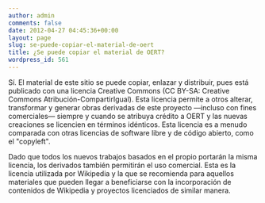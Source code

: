 ```yaml
---
author: admin
comments: false
date: 2012-04-27 04:45:36+00:00
layout: page
slug: se-puede-copiar-el-material-de-oert
title: ¿Se puede copiar el material de OERT?
wordpress_id: 561
---
```


Sí. El material de este sitio se puede copiar, enlazar y distribuir, pues está publicado con una licencia Creative Commons (CC BY-SA: Creative Commons Atribución-CompartirIgual). Esta licencia permite a otros alterar, transformar y generar obras derivadas de este proyecto —incluso con fines comerciales— siempre y cuando se atribuya crédito a OERT y las nuevas creaciones se licencien en términos idénticos. Esta licencia es a menudo comparada con otras licencias de software libre y de código abierto, como el "copyleft". 

Dado que todos los nuevos trabajos basados en el propio portarán la misma licencia, los derivados también permitirán el uso comercial. Esta es la licencia utilizada por Wikipedia y la que se recomienda para aquellos materiales que pueden llegar a beneficiarse con la incorporación de contenidos de Wikipedia y proyectos licenciados de similar manera.
